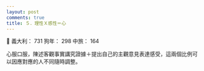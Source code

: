 ```yaml
---
layout: post
comments: true
title: ５．理性Ｘ感性＝心
---
```


:open_hands: 義大利： 731 狗年： 298 中旅： 164


心服口服，陳述客觀事實講究證據＋提出自己的主觀意見表達感受，這兩個比例可以因應對應的人不同隨時調整。
